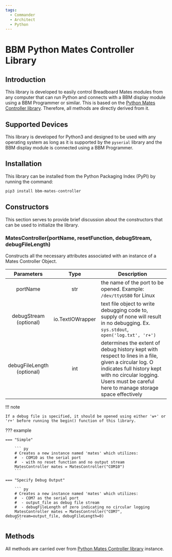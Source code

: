 ```yaml
---
tags:
  - Commander
  - Architect
  - Python
---
```


# BBM Python Mates Controller Library


## Introduction

This library is developed to easily control Breadboard Mates modules from any computer that can run Python and connects with a BBM display module using a BBM Programmer or similar. This is based on the [Python Mates Controller library](python-mates-controller.md). Therefore, all methods are directly derived from it.


## Supported Devices

This library is developed for Python3 and designed to be used with any operating system as long as it is supported by the `pyserial` library and the BBM display module is connected using a BBM Programmer.


## Installation

This library can be installed from the Python Packaging Index (PyPI) by running the command:

``` bash
pip3 install bbm-mates-controller
```


## Constructors

This section serves to provide brief discussion about the constructors that can be used to initialize the library.


### MatesController(portName, resetFunction, debugStream, debugFileLength)

Constructs all the necessary attributes associated with an instance
of a Mates Controller Object.

| Parameters | Type | Description                                                            |
|:----------:|:----:| ---------------------------------------------------------------------- |
| portName   | str  | the name of the port to be opened. Example: `/dev/ttyUSB0` for Linux   |
| debugStream<br/>(optional) | io.TextIOWrapper | text file object to write debugging code to, supply of none will result in no debugging. Ex. `sys.stdout`, `open('log.txt', 'r+')` |
| debugFileLength<br/>(optional) | int | determines the extent of debug history kept with respect to lines in a file, given a circular log. O indicates full history kept with no circular logging. Users must be careful here to manage storage space effectively |

!!! note

    If a debug file is specified, it should be opened using either 'w+' or 'r+' before running the begin() function of this library.

??? example

    === "Simple"

        ``` py
        # Creates a new instance named 'mates' which utilizes: 
        #  - COM10 as the serial port
        #  - with no reset function and no output stream
        MatesController mates = MatesController("COM10") 
        ```

    === "Specify Debug Output"

        ``` py
        # Creates a new instance named 'mates' which utilizes: 
        #  - COM7 as the serial port
        #  - output_file as debug file stream
        #  - debugFileLength of zero indicating no circular logging
        MatesController mates = MatesController("COM7", debugStream=output_file, debugFileLength=0) 
        ```

        
## Methods

All methods are carried over from [Python Mates Controller library](python-mates-controller.md#methods) instance.